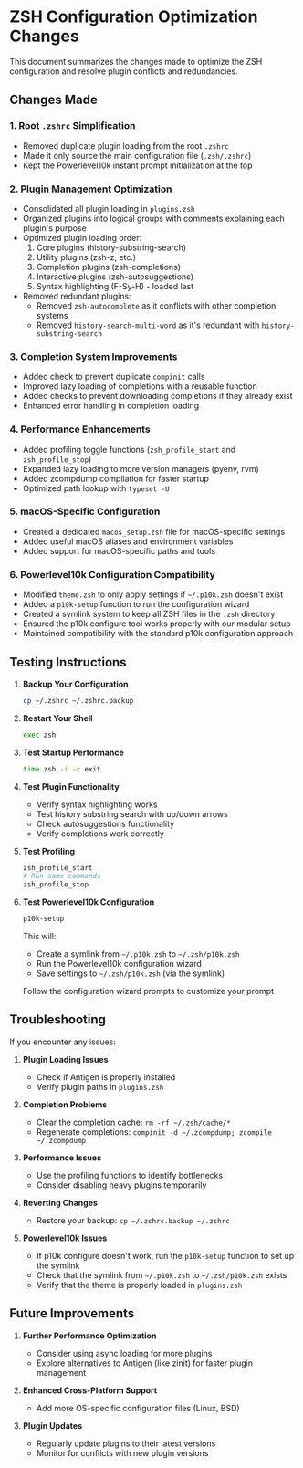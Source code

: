 # ZSH Configuration Optimization Changes

This document summarizes the changes made to optimize the ZSH configuration and resolve plugin conflicts and redundancies.

## Changes Made

### 1. Root `.zshrc` Simplification
- Removed duplicate plugin loading from the root `.zshrc`
- Made it only source the main configuration file (`.zsh/.zshrc`)
- Kept the Powerlevel10k instant prompt initialization at the top

### 2. Plugin Management Optimization
- Consolidated all plugin loading in `plugins.zsh`
- Organized plugins into logical groups with comments explaining each plugin's purpose
- Optimized plugin loading order:
  1. Core plugins (history-substring-search)
  2. Utility plugins (zsh-z, etc.)
  3. Completion plugins (zsh-completions)
  4. Interactive plugins (zsh-autosuggestions)
  5. Syntax highlighting (F-Sy-H) - loaded last
- Removed redundant plugins:
  - Removed `zsh-autocomplete` as it conflicts with other completion systems
  - Removed `history-search-multi-word` as it's redundant with `history-substring-search`

### 3. Completion System Improvements
- Added check to prevent duplicate `compinit` calls
- Improved lazy loading of completions with a reusable function
- Added checks to prevent downloading completions if they already exist
- Enhanced error handling in completion loading

### 4. Performance Enhancements
- Added profiling toggle functions (`zsh_profile_start` and `zsh_profile_stop`)
- Expanded lazy loading to more version managers (pyenv, rvm)
- Added zcompdump compilation for faster startup
- Optimized path lookup with `typeset -U`

### 5. macOS-Specific Configuration
- Created a dedicated `macos_setup.zsh` file for macOS-specific settings
- Added useful macOS aliases and environment variables
- Added support for macOS-specific paths and tools

### 6. Powerlevel10k Configuration Compatibility
- Modified `theme.zsh` to only apply settings if `~/.p10k.zsh` doesn't exist
- Added a `p10k-setup` function to run the configuration wizard
- Created a symlink system to keep all ZSH files in the `.zsh` directory
- Ensured the p10k configure tool works properly with our modular setup
- Maintained compatibility with the standard p10k configuration approach

## Testing Instructions

1. **Backup Your Configuration**
   ```bash
   cp ~/.zshrc ~/.zshrc.backup
   ```

2. **Restart Your Shell**
   ```bash
   exec zsh
   ```

3. **Test Startup Performance**
   ```bash
   time zsh -i -c exit
   ```

4. **Test Plugin Functionality**
   - Verify syntax highlighting works
   - Test history substring search with up/down arrows
   - Check autosuggestions functionality
   - Verify completions work correctly

5. **Test Profiling**
   ```bash
   zsh_profile_start
   # Run some commands
   zsh_profile_stop
   ```

6. **Test Powerlevel10k Configuration**
   ```bash
   p10k-setup
   ```
   This will:
   - Create a symlink from `~/.p10k.zsh` to `~/.zsh/p10k.zsh`
   - Run the Powerlevel10k configuration wizard
   - Save settings to `~/.zsh/p10k.zsh` (via the symlink)
   
   Follow the configuration wizard prompts to customize your prompt

## Troubleshooting

If you encounter any issues:

1. **Plugin Loading Issues**
   - Check if Antigen is properly installed
   - Verify plugin paths in `plugins.zsh`

2. **Completion Problems**
   - Clear the completion cache: `rm -rf ~/.zsh/cache/*`
   - Regenerate completions: `compinit -d ~/.zcompdump; zcompile ~/.zcompdump`

3. **Performance Issues**
   - Use the profiling functions to identify bottlenecks
   - Consider disabling heavy plugins temporarily

4. **Reverting Changes**
   - Restore your backup: `cp ~/.zshrc.backup ~/.zshrc`

5. **Powerlevel10k Issues**
   - If p10k configure doesn't work, run the `p10k-setup` function to set up the symlink
   - Check that the symlink from `~/.p10k.zsh` to `~/.zsh/p10k.zsh` exists
   - Verify that the theme is properly loaded in `plugins.zsh`

## Future Improvements

1. **Further Performance Optimization**
   - Consider using async loading for more plugins
   - Explore alternatives to Antigen (like zinit) for faster plugin management

2. **Enhanced Cross-Platform Support**
   - Add more OS-specific configuration files (Linux, BSD)

3. **Plugin Updates**
   - Regularly update plugins to their latest versions
   - Monitor for conflicts with new plugin versions